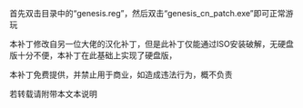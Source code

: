 首先双击目录中的“genesis.reg”，然后双击“genesis_cn_patch.exe”即可正常游玩

本补丁修改自另一位大佬的汉化补丁，但是此补丁仅能通过ISO安装破解，无硬盘版十分不便，本补丁在此基础上实现了硬盘版，

本补丁免费提供，并禁止用于商业，如造成违法行为，概不负责

若转载请附带本文本说明
